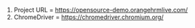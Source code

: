 1) Project URL = https://opensource-demo.orangehrmlive.com/
2) ChromeDriver = https://chromedriver.chromium.org/